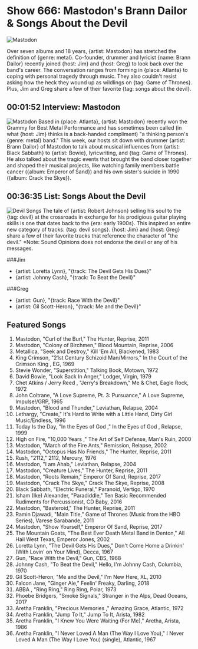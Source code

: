 

# Show 666: Mastodon's Brann Dailor & Songs About the Devil

![Mastodon](https://sound-images.s3.amazonaws.com/images/2018/mastodon_1.jpg)

Over seven albums and 18 years, {artist: Mastodon} has stretched the definition of {genre: metal}. Co-founder, drummer and lyricist {name: Brann Dailor} recently joined {host: Jim} and {host: Greg} to look back over the band's career. The conversation ranges from forming in {place: Atlanta} to coping with personal tragedy through music. They also couldn't resist asking how the heck they wound up as wildlings on {tag: Game of Thrones}. Plus, Jim and Greg share a few of their favorite {tag: songs about the devil}.


## 00:01:52 Interview: Mastodon

![Mastodon](https://sound-images.s3.amazonaws.com/images/2018/BrannDailor.jpg)
Based in {place: Atlanta}, {artist: Mastodon} recently won the Grammy for Best Metal Performance and has sometimes been called (in what {host: Jim} thinks is a back-handed compliment) "a thinking person's {genre: metal} band." This week, our hosts sit down with drummer {artist: Brann Dailor} of Mastodon to talk about musical influences from {artist: Black Sabbath} to {artist: Bowie}, lyricwriting, and {tag: Game of Thrones}. He also talked about the tragic events that brought the band closer together and shaped their musical projects, like watching family members battle cancer ({album: Emperor of Sand}) and his own sister's suicide in 1990 ({album: Crack the Skye}).

## 00:36:35 List: Songs About the Devil
![Devil Songs](https://sound-images.s3.amazonaws.com/images/2018/crossroads1.jpg)
The tale of {artist: Robert Johnson} selling his soul to the {tag: devil} at the crossroads  in exchange for his prodigious guitar playing skills is one that dates back to the {era: early 1900s}. This inspired an entire new category of tracks: {tag: devil songs}. {host: Jim} and {host: Greg} share a few of their favorite tracks that reference the character of "the devil."
*Note: Sound Opinions does not endorse the devil or any of his messages.

###Jim
- {artist: Loretta Lynn}, "{track: The Devil Gets His Dues}"
- {artist: Johnny Cash}, "{track: To Beat the Devil}"

###Greg
- {artist: Gun}, "{track: Race With the Devil}"
- {artist: Gil Scott-Heron}, "{track: Me and the Devil}"


## Featured Songs
1. Mastodon, "Curl of the Burl," The Hunter, Reprise, 2011
1. Mastodon, "Colony of Birchmen," Blood Mountain, Reprise, 2006
1. Metallica, "Seek and Destroy," Kill 'Em All, Blackened, 1983
1. King Crimson, "21st Century Schizoid Man/Mirrors," In the Court of the Crimson King , EG, 1969
1. Stevie Wonder, "Superstition," Talking Book, Motown, 1972
1. David Bowie, "Look Back In Anger," Lodger, Virgin, 1979
1. Chet Atkins / Jerry Reed , "Jerry's Breakdown," Me & Chet, Eagle Rock, 1972
1. John Coltrane, "A Love Supreme, Pt. 3: Pursuance," A Love Supreme, Impulse!/GRP, 1965
1. Mastodon, "Blood and Thunder," Leviathan, Relapse, 2004
1. Lethargy, "Create," It's Hard to Write with a Little Hand, Dirty Girl Music/Endless, 1996
1. Today Is the Day, "In the Eyes of God ," In the Eyes of God , Relapse, 1999
1. High on Fire, "10,000 Years ," The Art of Self Defense, Man's Ruin, 2000
1. Mastodon, "March of the Fire Ants," Remission, Relapse, 2002
1. Mastodon, "Octopus Has No Friends," The Hunter, Reprise, 2011
1. Rush, "2112," 2112, Mercury, 1976
1. Mastodon, "I am Ahab," Leviathan, Relapse, 2004
1. Mastodon, "Creature Lives," The Hunter, Reprise, 2011
1. Mastodon, "Roots Remain," Emperor Of Sand, Reprise, 2017
1. Mastodon, "Crack The Skye," Crack The Skye, Reprise, 2008
1. Black Sabbath, "Electric Funeral," Paranoid, Vertigo, 1970
1. Isham (Ike) Alexander, "Paradiddle," Ten Basic Recommended Rudiments for Percussionist, CD Baby, 2016
1. Mastodon, "Basteroid," The Hunter, Reprise, 2011
1. Ramin Djawadi, "Main Title," Game of Thrones (Music from the HBO Series), Varese Sarabande, 2011
1. Mastodon, "Show Yourself," Emperor Of Sand, Reprise, 2017
1. The Mountain Goats, "The Best Ever Death Metal Band in Denton," All Hail West Texas, Emperor Jones, 2002
1. Loretta Lynn, "The Devil Gets His Dues," Don't Come Home a Drinkin' (With Lovin' on Your Mind), Decca, 1967
1. Gun, "Race With the Devil," Gun, CBS, 1968
1. Johnny Cash, "To Beat the Devil," Hello, I'm Johnny Cash, Columbia, 1970
1. Gil Scott-Heron, "Me and the Devil," I'm New Here, XL, 2010
1. Falcon Jane, "Ginger Ale," Feelin' Freaky, Darling, 2018
1. ABBA , "Ring Ring," Ring Ring, Polar, 1973
1. Phoebe Bridgers, "Smoke Signals," Stranger in the Alps, Dead Oceans, 2017
1. Aretha Franklin, "Precious Memories ," Amazing Grace, Atlantic, 1972
1. Aretha Franklin, "Jump To It," Jump To It, Arista, 1982
1. Aretha Franklin, "I Knew You Were Waiting (For Me)," Aretha, Arista, 1986
1. Aretha Franklin, "I Never Loved A Man (The Way I Love You)," I Never Loved A Man (The Way I Love You) (single), Atlantic, 1967